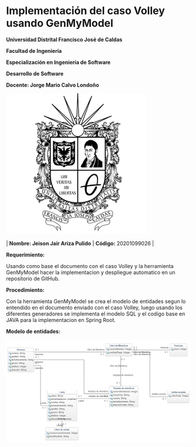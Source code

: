 # Implementación del caso Volley usando GenMyModel

**Universidad Distrital Francisco José de Caldas**

**Facultad de Ingeniería**

**Especialización en Ingeniería de Software**

**Desarrollo de Software**

**Docente: Jorge Mario Calvo Londoño**

![0](https://github.com/JeisonAriza00/CasoVolleySQL/blob/master/0.png)
  
| **Nombre: Jeison Jair Ariza Pulido** | **Código:** 20201099026 |

**Requerimiento:** 

Usando como base el documento con el caso Volley y la herramienta GenMyModel hacer la implementacion y despliegue automatico en un repositorio de GitHub.

**Procedimiento:** 

Con la herramienta GenMyModel se crea el modelo de entidades segun lo entendido en el documento enviado con el caso Volley, luego usando los diferentes generadores se implementa el modelo SQL y el codigo base en JAVA para la implementacion en Spring Root.

**Modelo de entidades:** 

![0](https://github.com/JeisonAriza00/CasoVolleySQL/blob/master/CasoVolley.PNG)
